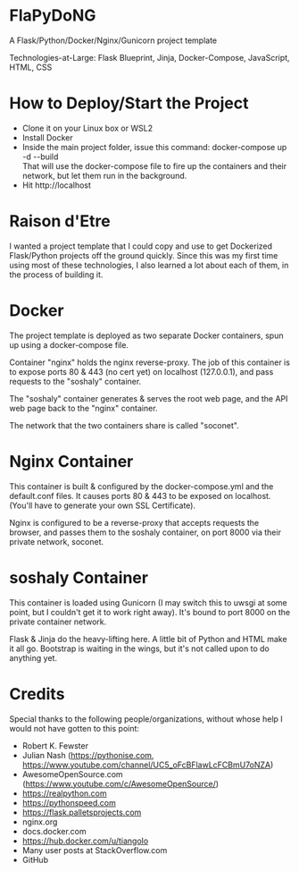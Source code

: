 # FlaPyDoNG
A Flask/Python/Docker/Nginx/Gunicorn project template

Technologies-at-Large: Flask Blueprint, Jinja, Docker-Compose, JavaScript, HTML, CSS

# How to Deploy/Start the Project
- Clone it on your Linux box or WSL2
- Install Docker
- Inside the main project folder, issue this command:
   docker-compose up -d --build  
That will use the docker-compose file to fire up the containers and their network, but let them run in the background.
- Hit http://localhost

# Raison d'Etre
I wanted a project template that I could copy and use to get Dockerized Flask/Python projects off the ground quickly.  Since this was my first time using most of these technologies, I also learned a lot about each of them, in the process of building it.

# Docker
The project template is deployed as two separate Docker containers, spun up using a docker-compose file.  

Container "nginx" holds the nginx reverse-proxy.  The job of this container is to expose ports 80 & 443 (no cert yet) on localhost (127.0.0.1), and pass requests to the "soshaly" container. 

The "soshaly" container generates & serves the root web page, and the API web page back to the "nginx" container.

The network that the two containers share is called "soconet".

# Nginx Container 
This container is built & configured by the docker-compose.yml and the default.conf files. It causes ports 80 & 443 to be exposed on localhost.  (You'll have to generate your own SSL Certificate).

Nginx is configured to be a reverse-proxy that accepts requests the browser, and passes them to the soshaly container, on port 8000 via their private network, soconet.

# soshaly Container
This container is loaded using Gunicorn (I may switch this to uwsgi at some point, but I couldn't get it to work right away).  It's bound to port 8000 on the private container network.

Flask & Jinja do the heavy-lifting here.  A little bit of Python and HTML make it all go.  Bootstrap is waiting in the wings, but it's not called upon to do anything yet.

# Credits
Special thanks to the following people/organizations, without whose help I would not have gotten to this point:

- Robert K. Fewster
- Julian Nash (https://pythonise.com, https://www.youtube.com/channel/UC5_oFcBFlawLcFCBmU7oNZA)
- AwesomeOpenSource.com (https://www.youtube.com/c/AwesomeOpenSource/)
- https://realpython.com
- https://pythonspeed.com
- https://flask.palletsprojects.com
- nginx.org
- docs.docker.com
- https://hub.docker.com/u/tiangolo
- Many user posts at StackOverflow.com
- GitHub
